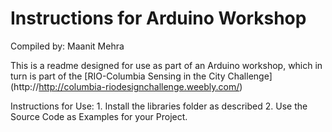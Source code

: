 # Instructions for Arduino Workshop

Compiled by: Maanit Mehra

This is a readme designed for use as part of an Arduino workshop, which in turn is part of the [RIO-Columbia Sensing in the City Challenge] (http://http://columbia-riodesignchallenge.weebly.com/) 

Instructions for Use:
	1. Install the libraries folder as described
	2. Use the Source Code as Examples for your Project.
	
